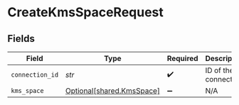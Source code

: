 # CreateKmsSpaceRequest


## Fields

| Field                                                        | Type                                                         | Required                                                     | Description                                                  |
| ------------------------------------------------------------ | ------------------------------------------------------------ | ------------------------------------------------------------ | ------------------------------------------------------------ |
| `connection_id`                                              | *str*                                                        | :heavy_check_mark:                                           | ID of the connection                                         |
| `kms_space`                                                  | [Optional[shared.KmsSpace]](../../models/shared/kmsspace.md) | :heavy_minus_sign:                                           | N/A                                                          |